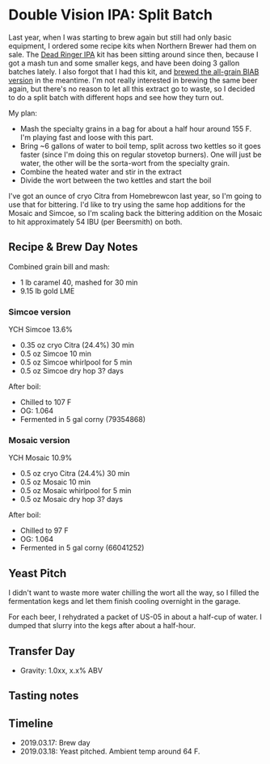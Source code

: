 # Double Vision IPA: Split Batch
Last year, when I was starting to brew again but still had only basic equipment, I ordered some recipe kits when Northern Brewer had them on sale. The [Dead Ringer IPA](https://www.northernbrewer.com/products/dead-ringer-ipa-extract-kit) kit has been sitting around since then, because I got a mash tun and some smaller kegs, and have been doing 3 gallon batches lately. I also forgot that I had this kit, and [brewed the all-grain BIAB version](32-DeadRingerIPA) in the meantime. I'm not really interested in brewing the same beer again, but there's no reason to let all this extract go to waste, so I decided to do a split batch with different hops and see how they turn out.

My plan:
- Mash the specialty grains in a bag for about a half hour around 155 F. I'm playing fast and loose with this part.
- Bring ~6 gallons of water to boil temp, split across two kettles so it goes faster (since I'm doing this on regular stovetop burners). One will just be water, the other will be the sorta-wort from the specialty grain.
- Combine the heated water and stir in the extract
- Divide the wort between the two kettles and start the boil

I've got an ounce of cryo Citra from Homebrewcon last year, so I'm going to use that for bittering. I'd like to try using the same hop additions for the Mosaic and Simcoe, so I'm scaling back the bittering addition on the Mosaic to hit approximately 54 IBU (per Beersmith) on both.

## Recipe & Brew Day Notes
Combined grain bill and mash:
- 1 lb caramel 40, mashed for 30 min
- 9.15 lb gold LME

### Simcoe version
YCH Simcoe 13.6%

- 0.35 oz cryo Citra (24.4%) 30 min
- 0.5 oz Simcoe 10 min
- 0.5 oz Simcoe whirlpool for 5 min
- 0.5 oz Simcoe dry hop 3? days

After boil:
- Chilled to 107 F
- OG: 1.064
- Fermented in 5 gal corny (79354868)

### Mosaic version
YCH Mosaic 10.9%

- 0.5 oz cryo Citra (24.4%) 30 min
- 0.5 oz Mosaic 10 min
- 0.5 oz Mosaic whirlpool for 5 min
- 0.5 oz Mosaic dry hop 3? days

After boil:
- Chilled to 97 F
- OG: 1.064
- Fermented in 5 gal corny (66041252)

## Yeast Pitch
I didn't want to waste more water chilling the wort all the way, so I filled the fermentation kegs and let them finish cooling overnight in the garage.

For each beer, I rehydrated a packet of US-05 in about a half-cup of water. I dumped that slurry into the kegs after about a half-hour.

## Transfer Day
- Gravity: 1.0xx, x.x% ABV

## Tasting notes

## Timeline
- 2019.03.17: Brew day
- 2019.03.18: Yeast pitched. Ambient temp around 64 F.
